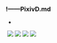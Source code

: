 ### !——PixivD.md
- 
![]()
![](http://img10.reactor.cc/pics/post/full/Anime-yang-do-artist-Artoria-Pendragon-Lancer-%28Fategrand-order%29-5172944.png)
![](http://img10.reactor.cc/pics/post/full/Anime-yang-do-artist-Artoria-Pendragon-Lancer-%28Fategrand-order%29-5172947.png)
![](http://img10.reactor.cc/pics/post/full/Scheherazade-%28FateGrand-Order%29-FateGrand-Order-Fate-%28series%29-Anime-5338529.jpeg)
![](http://img10.reactor.cc/pics/post/full/fishine-Nitocris-%28FateGrand-order%29-FateGrand-Order-Fate-%28series%29-5327834.jpeg)
